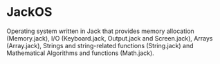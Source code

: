 # JackOS
Operating system written in Jack that provides memory allocation (Memory.jack), I/O (Keyboard.jack, Output.jack and Screen.jack), Arrays (Array.jack), Strings and string-related functions (String.jack) and Mathematical Algorithms and functions (Math.jack).


